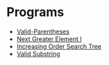 # Programs

- [Valid-Parentheses](/Valid-Parentheses.md)
- [Next Greater Element I](/Next_Greater_Element_I.md)
- [Increasing Order Search Tree](/Increasing_Order_Search_Tree.md)
- [Valid Substring](/Valid-Substring.md)

